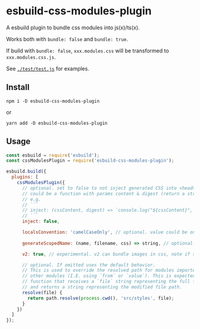 # esbuild-css-modules-plugin

A esbuild plugin to bundle css modules into js(x)/ts(x).

Works both with `bundle: false` and `bundle: true`.

If build with `bundle: false`, `xxx.modules.css` will be transformed to `xxx.modules.css.js`.

See [`./test/test.js`](https://github.com/indooorsman/esbuild-css-modules-plugin/blob/master/test/test.js) for examples.

## Install

```shell
npm i -D esbuild-css-modules-plugin
```

or

```shell
yarn add -D esbuild-css-modules-plugin
```

## Usage

```js
const esbuild = require('esbuild');
const cssModulesPlugin = require('esbuild-css-modules-plugin');

esbuild.build({
  plugins: [
    cssModulesPlugin({
      // optional. set to false to not inject generated CSS into <head>, default is true. 
      // could be a function with params content & digest (return a string of js code to inject to page), 
      // e.g.
      // ```
      // inject: (cssContent, digest) => `console.log("${cssContent}", "${digest}")`
      // ```
      inject: false,

      localsConvention: 'camelCaseOnly', // optional. value could be one of 'camelCaseOnly', 'camelCase', 'dashes', 'dashesOnly', default is 'camelCaseOnly'
      
      generateScopedName: (name, filename, css) => string, // optional. 

      v2: true, // experimental. v2 can bundle images in css, note if set `v2` to true, all other options will be ignored. and v2 only works with `bundle: true`.

      // optional. If omitted uses the default behavior.
      // This is used to override the resolved path for modules imported inside of
      // other modules (I.E. using `from` or `value`). This is expected to be a
      // function that receives a `file` string representing the full file path
      // and returns a string representing the modified file path.
      resolve(file) {
        return path.resolve(process.cwd(), 'src/styles', file);
      }
    })
  ]
});
```
